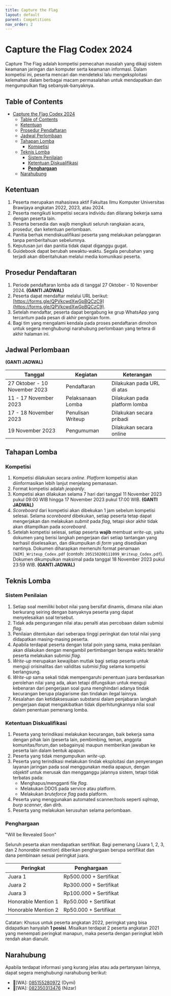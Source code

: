 ```yaml
---
title: Capture the Flag
layout: default
parent: Competitions
nav_order: 2
---
```


# Capture the Flag Codex 2024

Capture The Flag adalah kompetisi pemecahan masalah yang dikaji sistem keamanan jaringan dan komputer serta keamanan informasi. Dalam kompetisi ini, peserta mencari dan mendeteksi lalu mengeksploitasi kelemahan dalam berbagai macam permasalahan untuk mendapatkan dan mengumpulkan flag sebanyak-banyaknya.

## Table of Contents

- [Capture the Flag Codex 2024](#capture-the-flag-codex-2024)
  - [Table of Contents](#table-of-contents)
  - [Ketentuan](#ketentuan)
  - [Prosedur Pendaftaran](#prosedur-pendaftaran)
  - [Jadwal Perlombaan](#jadwal-perlombaan)
  - [Tahapan Lomba](#tahapan-lomba)
    - [Kompetisi](#kompetisi)
  - [Teknis Lomba](#teknis-lomba)
    - [Sistem Penilaian](#sistem-penilaian)
    - [Ketentuan Diskualifikasi](#ketentuan-diskualifikasi)
    - [**Penghargaan**](#penghargaan)
  - [Narahubung](#narahubung)

## Ketentuan

1. Peserta merupakan mahasiswa aktif Fakultas Ilmu Komputer Universitas Brawijaya angkatan 2022, 2023, atau 2024.
2. Peserta mengikuti kompetisi secara individu dan dilarang bekerja sama dengan peserta lain.
3. Peserta bersedia dan wajib mengikuti seluruh rangkaian acara, prosedur, dan ketentuan perlombaan.
4. Panitia berhak mendiskualifikasi peserta yang melakukan pelanggaran tanpa pemberitahuan sebelumnya.
5. Keputusan juri dan panitia tidak dapat diganggu gugat.
6. Guidebook dapat berubah sewaktu-waktu. Segala perubahan yang terjadi akan diberitahukan melalui media komunikasi peserta.

## Prosedur Pendaftaran

1. Periode pendaftaran lomba ada di tanggal 27 Oktober - 10 November 2024. **(GANTI JADWAL)**
2. Peserta dapat mendaftar melalui URL berikut: [https://forms.gle/QPVkcwdXwGpBQCzC9](https://forms.gle/QPVkcwdXwGpBQCzC9). 
3. Setelah mendaftar, peserta dapat bergabung ke grup WhatsApp yang tercantum pada pesan di akhir pengisian form.
4. Bagi tim yang mengalami kendala pada proses pendaftaran dimohon untuk segera menghubungi narahubung perlombaan yang tertera di akhir halaman ini.

## Jadwal Perlombaan
**(GANTI JADWAL)**

| Tanggal                       | Kegiatan          | Keterangan                    |
|-------------------------------|-------------------|-------------------------------|
| 27 Oktober - 10 November 2023 | Pendaftaran       | Dilakukan pada URL di atas    |
| 11 - 17 November 2023         | Pelaksanaan Lomba | Dilakukan pada platform lomba |
| 17 - 18 November 2023         | Penulisan Writeup | Dilakukan secara pribadi      |
| 19 November 2023              | Pengumuman        | Dilakukan secara online       |

## Tahapan Lomba

### Kompetisi

1. Kompetisi dilakukan secara _online_. _Platform_ kompetisi akan diinformasikan lebih lanjut menjelang pemanasan.
2. Format kompetisi adalah _jeopardy_.
3. Kompetisi akan dilakukan selama 7 hari dari tanggal 11 November 2023 pukul 09:00 WIB hingga 17 November 2023 pukul 17:00 WIB. **(GANTI JADWAL)**
4. _Scoreboard_ dari kompetisi akan dibekukan 1 jam sebelum kompetisi selesai. Selama _scoreboard_ dibekukan, setiap peserta tetap dapat mengerjakan dan melakukan _submit_ pada _flag_, tetapi skor akhir tidak akan ditampilkan pada _scoreboard_.
5. Setelah kompetisi selesai, setiap peserta **wajib** membuat _write-up_, yaitu dokumen yang berisi langkah pengerjaan dari setiap tantangan yang berhasil diselesaikan, dan dikumpulkan di _form_ yang disediakan nantinya. Dokumen diharapkan memenuhi format penamaan `[NIM]_Writeup_Codex.pdf` (contoh: `205150200111099_Writeup_Codex.pdf`). Dokumen dikumpulkan maksimal pada tanggal 18 November 2023 pukul 23:59 WIB. **(GANTI JADWAL)**

## Teknis Lomba

### Sistem Penilaian

1. Setiap soal memiliki bobot nilai yang bersifat dinamis, dimana nilai akan berkurang seiring dengan banyaknya peserta yang dapat menyelesaikan soal tersebut.
2. Tidak ada pengurangan nilai atau penalti atas percobaan dalam submisi _flag_.
3. Penilaian ditentukan dari seberapa tinggi peringkat dan total nilai yang didapatkan masing-masing peserta.
4. Apabila terdapat peserta dengan total poin yang sama, maka penilaian akan dilakukan dengan mengambil pertimbangan berupa waktu terakhir peserta melakukan submisi _flag_.
5. _Write-up_ merupakan kewajiban mutlak bagi setiap peserta untuk menguji orisinalitas dan validitas submisi _flag_ selama kompetisi berlangsung.
6. _Write-up_ sama sekali tidak mempengaruhi penentuan juara berdasarkan perolehan nilai yang ada, akan tetapi difungsikan untuk menguji kebenaran dari pengerjaan soal guna menghindari adanya tindak kecurangan berupa plagiarisme dan tindakan ilegal lainnya.
7. Kesalahan dan ketidaksesuaian substansi dalam penjabaran langkah
pengerjaan dapat mengakibatkan tidak diperhitungkannya nilai soal dalam penentuan pemenang lomba.

### Ketentuan Diskualifikasi

1. Peserta yang terindikasi melakukan kecurangan, baik bekerja sama dengan pihak lain (peserta lain, pembimbing, teman, anggota komunitas/forum,dan sebagainya) maupun memberikan jawaban ke peserta lain dalam bentuk apapun.
2. Peserta yang tidak mengumpulkan _write-up_.
3. Peserta yang terindikasi melakukan tindak eksploitasi dan penyerangan layanan jaringan pada soal menggunakan media apapun, dengan objektif untuk merusak dan mengganggu jalannya sistem, tetapi tidak terbatas pada:
    - Menghapus/mengganti file _flag_.
    - Melakukan DDOS pada service atau platform.
    - Melakukan _bruteforce flag_ pada platform. 
4. Peserta yang menggunakan automated scanner/tools seperti _sqlmap_, _burp scanner_, dan _dirb_.
5. Peserta yang melakukan kerusuhan selama perlombaan.

### **Penghargaan**
"Will be Revealed Soon"

Seluruh peserta akan mendapatkan sertifikat. Bagi pemenang (Juara 1, 2, 3, dan 2 _honorable mention_) diberikan penghargaan berupa sertifikat dan dana pembinaan sesuai peringkat juara.

| Peringkat           | Penghargaan            |
|---------------------|------------------------|
| Juara 1             | Rp500.000 + Sertifikat |
| Juara 2             | Rp300.000 + Sertifikat |
| Juara 3             | Rp100.000 + Sertifikat |
| Honorable Mention 1 | Rp50.000 + Sertifikat  |
| Honorable Mention 2 | Rp50.000 + Sertifikat  |

Catatan: Khusus untuk peserta angkatan 2022, peringkat yang bisa didapatkan hanyalah **1 posisi**. Misalkan terdapat 2 peserta angkatan 2021 yang menempati peringkat manapun, maka peserta dengan peringkat lebih rendah akan dianulir. 

## Narahubung

Apabila terdapat informasi yang kurang jelas atau ada pertanyaan lainnya, dapat segera menghubungi narahubung berikut:

- 👤[WA]: [085155280972](https://wa.me/085155280972) (Dymi)
- 👤[WA]: [082350313476](https://wa.me/082350313476) (Nizar)
